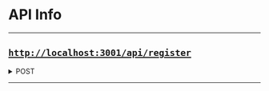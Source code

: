 # API Info

---

## [`http://localhost:3001/api/register`](http://localhost:3001/api/register)

<details>
<summary>POST</summary>

#### Header

```
Content-Type: application/json
```

#### Data

```json
{
    "name": "<name>",
    "email": "<email>",
    "mobile": "<mob>",
    "password": "<password>",
    "role": "<PhotoGrapher|Hirer>"
}
```

#### Response on success

```json
{ "success": true, "msg": "Register Successful" }
```

#### Response on failed

```json
{ "success": false, "msg": "...." }
```

#### Example

```bash
curl -X POST http://localhost:3001/api/register \
    -H "Content-Type: application/json" \
    -d '{
            "name": "<name>",
            "email": "<email>",
            "mobile": "<mob>",
            "password": "<password>",
            "role": "PhotoGrapher"
        }'
```

</details>

---
